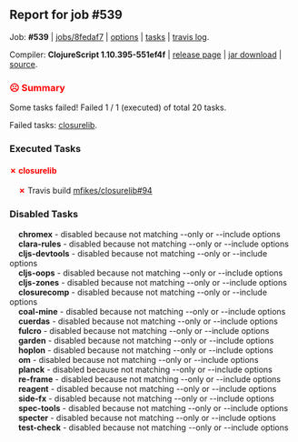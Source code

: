 ## Report for job #539

Job: **#539** | [jobs/8fedaf7](https://github.com/cljs-oss/canary/commit/8fedaf739efe7f5536ace8e23797c0d60d1c6e2c) | [options](options.edn) | [tasks](tasks.edn) | [travis log](https://travis-ci.org/cljs-oss/canary/builds/420789931).

Compiler: **ClojureScript 1.10.395-551ef4f** | [release page](https://github.com/cljs-oss/canary/releases/tag/r1.10.395-551ef4f) | [jar download](https://github.com/cljs-oss/canary/releases/download/r1.10.395-551ef4f/clojurescript-1.10.395-551ef4f.jar) | [source](https://github.com/mfikes/clojurescript/commit/551ef4f54b17ab5126df22bd1ec646657bbeb1d9).

### <b style='color:red'>☹ Summary</b>

Some tasks failed! Failed 1 / 1 (executed) of total 20 tasks.

Failed tasks: [closurelib](#-closurelib).

### Executed Tasks

#### <b style='color:red'>&#x2717; closurelib</b>
&nbsp;&nbsp;&nbsp;&nbsp;<b style='color:red'>&#x2717;</b> Travis build [mfikes/closurelib#94](https://travis-ci.org/mfikes/closurelib/builds/420803656)<br>

### Disabled Tasks

&nbsp;&nbsp;&nbsp;&nbsp;**chromex** - disabled because not matching --only or --include options<br>
&nbsp;&nbsp;&nbsp;&nbsp;**clara-rules** - disabled because not matching --only or --include options<br>
&nbsp;&nbsp;&nbsp;&nbsp;**cljs-devtools** - disabled because not matching --only or --include options<br>
&nbsp;&nbsp;&nbsp;&nbsp;**cljs-oops** - disabled because not matching --only or --include options<br>
&nbsp;&nbsp;&nbsp;&nbsp;**cljs-zones** - disabled because not matching --only or --include options<br>
&nbsp;&nbsp;&nbsp;&nbsp;**closurecomp** - disabled because not matching --only or --include options<br>
&nbsp;&nbsp;&nbsp;&nbsp;**coal-mine** - disabled because not matching --only or --include options<br>
&nbsp;&nbsp;&nbsp;&nbsp;**cuerdas** - disabled because not matching --only or --include options<br>
&nbsp;&nbsp;&nbsp;&nbsp;**fulcro** - disabled because not matching --only or --include options<br>
&nbsp;&nbsp;&nbsp;&nbsp;**garden** - disabled because not matching --only or --include options<br>
&nbsp;&nbsp;&nbsp;&nbsp;**hoplon** - disabled because not matching --only or --include options<br>
&nbsp;&nbsp;&nbsp;&nbsp;**om** - disabled because not matching --only or --include options<br>
&nbsp;&nbsp;&nbsp;&nbsp;**planck** - disabled because not matching --only or --include options<br>
&nbsp;&nbsp;&nbsp;&nbsp;**re-frame** - disabled because not matching --only or --include options<br>
&nbsp;&nbsp;&nbsp;&nbsp;**reagent** - disabled because not matching --only or --include options<br>
&nbsp;&nbsp;&nbsp;&nbsp;**side-fx** - disabled because not matching --only or --include options<br>
&nbsp;&nbsp;&nbsp;&nbsp;**spec-tools** - disabled because not matching --only or --include options<br>
&nbsp;&nbsp;&nbsp;&nbsp;**specter** - disabled because not matching --only or --include options<br>
&nbsp;&nbsp;&nbsp;&nbsp;**test-check** - disabled because not matching --only or --include options<br>